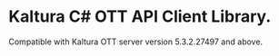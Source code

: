 # Kaltura C# OTT API Client Library.
Compatible with Kaltura OTT server version 5.3.2.27497 and above.
